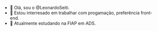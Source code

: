 - 👋 Olá, sou o  @LeonardoSeiti.
- 👀 Estou interresado em trabalhar com progamação, preferência front-end.
- 🌱 Atualmente estudando na FIAP em ADS.

<!---
LeonardoSeiti/LeonardoSeiti is a ✨ special ✨ repository because its `README.md` (this file) appears on your GitHub profile.
You can click the Preview link to take a look at your changes.
--->
